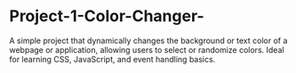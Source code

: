 # Project-1-Color-Changer-
A simple project that dynamically changes the background or text color of a webpage or application, allowing users to select or randomize colors. Ideal for learning CSS, JavaScript, and event handling basics.
